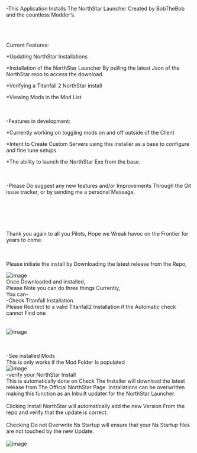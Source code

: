 
-This Application Installs The NorthStar Launcher Created by BobTheBob and the countless Modder’s.
<br /><br /><br /><br />


Current Features:

*Updating NorthStar Installations

*Installation of the NorthStar Launcher By pulling the latest Json of the NorthStar repo to access the download.

*Verifying a Titanfall 2 NorthStar install

*Viewing Mods in the Mod List
<br /><br /><br />


-Features in development:

*Currently working on toggling mods on and off outside of the Client

*Intent to Create Custom Servers using this installer as a base to configure and fine tune setups

*The ability to launch the NorthStar Exe from the base.
<br /><br /><br />


-Please Do suggest any new features and/or Improvements Through the Git issue tracker, or by sending me a personal Message.

<br /><br /><br /><br />


Thank you again to all you Pilots, Hope we Wreak havoc on the Frontier for years to come.
<br /><br /><br />

Please initiate the install by Downloading the latest release from the Repo,
<br />

![image](https://user-images.githubusercontent.com/23240514/147717530-048ba3df-190f-4fa0-b9d4-3f69e3a41a38.png)
<br />
Once Downloaded and installed,
<br />
Please Note you can do three things Currently,
<br />
You can-
<br />
-Check Titanfall Installation.
<br />
Please Redirect to a valid Titanfall2 Installation if the Automatic check cannot Find one
<br /><br /><br />
![image](https://user-images.githubusercontent.com/23240514/147613647-15f422c7-c28e-4693-8494-f466b243b16f.png)
<br /><br /><br />

-See installed Mods
<br />
This is only works if the Mod Folder Is populated
<br />
![image](https://user-images.githubusercontent.com/23240514/147613656-b43143dc-16a0-4c42-8bc2-ea7f0ce81b09.png)
<br />
-verify your NorthStar Install
<br />
This is automatically done on Check
The Installer will download the latest release from The Official NorthStar Page.
Installations can be overwritten making this function as an Inbuilt updater for the NorthStar Launcher.
<br /><br />
Clicking Install NorthStar will automatically add the new Version From the repo and verify that the update is correct.
<br /><br />
Checking Do not Overwrite Ns Startup will ensure that your Ns Startup files are not touched by the new Update.
<br /><br />
![image](https://user-images.githubusercontent.com/23240514/147717378-a3c3bb06-9406-496c-b63c-c1ecac31fa31.png)
<br /><br />
